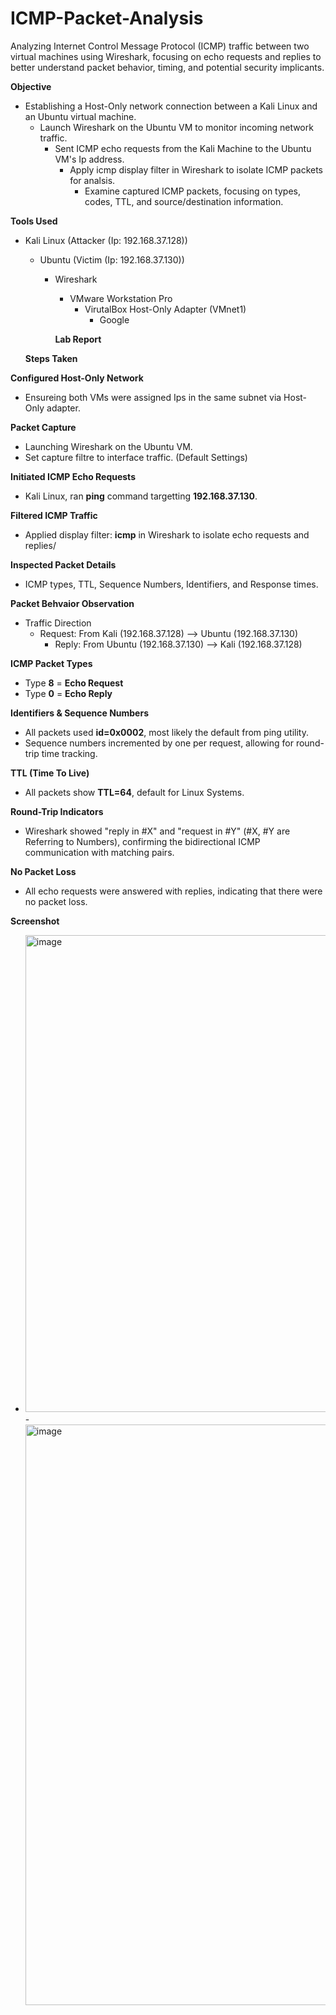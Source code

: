 # ICMP-Packet-Analysis
Analyzing Internet Control Message Protocol (ICMP) traffic between two virtual machines using Wireshark,
focusing on echo requests and replies to better understand packet behavior, timing, and potential security implicants.

**Objective**
- Establishing a Host-Only network connection between a Kali Linux and an Ubuntu virtual machine.
  - Launch Wireshark on the Ubuntu VM to monitor incoming network traffic.
    - Sent ICMP echo requests from the Kali Machine to the Ubuntu VM's Ip address.
      - Apply icmp display filter in Wireshark to isolate ICMP packets for analsis.
        - Examine captured ICMP packets, focusing on types, codes, TTL, and source/destination information.

**Tools Used**
- Kali Linux (Attacker (Ip: 192.168.37.128))
  - Ubuntu (Victim (Ip: 192.168.37.130))
    - Wireshark
      - VMware Workstation Pro
        - VirutalBox Host-Only Adapter (VMnet1)
          - Google

      **Lab Report**
  
  **Steps Taken**

**Configured Host-Only Network**
- Ensureing both VMs were assigned Ips in the same subnet via Host-Only adapter.

**Packet Capture**
- Launching Wireshark on the Ubuntu VM.
- Set capture filtre to interface traffic. (Default Settings)

**Initiated ICMP Echo Requests**
- Kali Linux, ran **ping** command targetting **192.168.37.130**.

**Filtered ICMP Traffic**
- Applied display filter: **icmp** in Wireshark to isolate echo requests and replies/

**Inspected Packet Details**
- ICMP types, TTL, Sequence Numbers, Identifiers, and Response times.

**Packet Behvaior Observation**
- Traffic Direction
  - Request: From Kali (192.168.37.128) --> Ubuntu (192.168.37.130)
    - Reply: From Ubuntu (192.168.37.130) --> Kali (192.168.37.128)

**ICMP Packet Types**
- Type **8** = **Echo Request**
- Type **0** = **Echo Reply**

**Identifiers & Sequence Numbers**
- All packets used **id=0x0002**, most likely the default from ping utility.
- Sequence numbers incremented by one per request, allowing for round-trip time tracking.

**TTL (Time To Live)**
- All packets show **TTL=64**, default for Linux Systems.

**Round-Trip Indicators**
- Wireshark showed "reply in #X" and "request in #Y" (#X, #Y are Referring to Numbers), confirming the bidirectional ICMP communication with matching pairs.

**No Packet Loss**
- All echo requests were answered with replies, indicating that there were no packet loss.

**Screenshot**
- <img width="1230" height="763" alt="image" src="https://github.com/user-attachments/assets/a476f5ba-47af-4242-bb23-57b97fdf34bb" />
  - <img width="1475" height="929" alt="image" src="https://github.com/user-attachments/assets/dd6a6266-6b3b-47a3-8e14-543fa3f8016c" />
